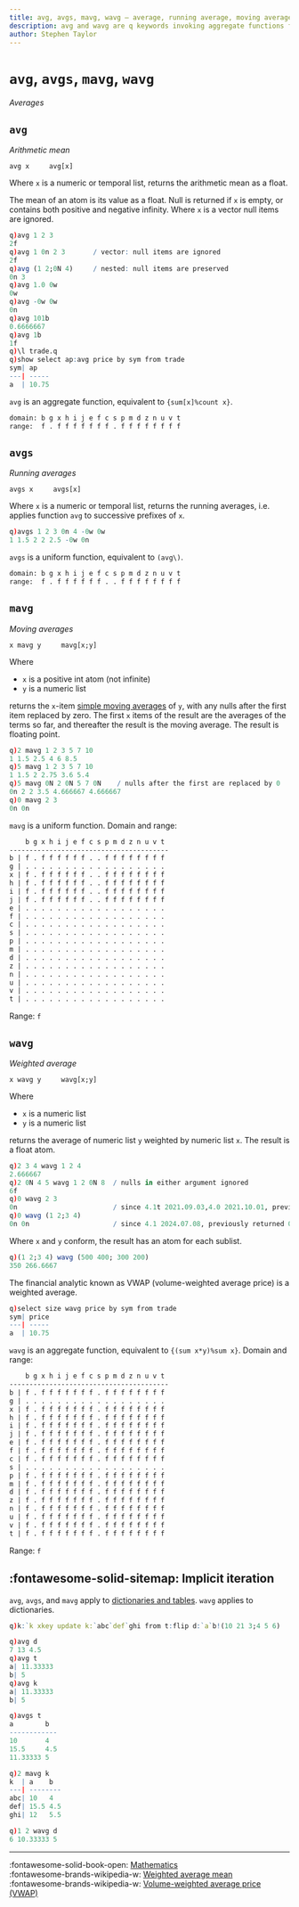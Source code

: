 ```yaml
---
title: avg, avgs, mavg, wavg – average, running average, moving averages, weighted average | Reference | kdb+ and q documentation
description: avg and wavg are q keywords invoking aggregate functions for the arithmetic and weighted means of a vector. avgs and mavgs are q keywords that invoke uniform functions that return the cumulative and moving means of a vector
author: Stephen Taylor
---
```

# `avg`, `avgs`, `mavg`, `wavg`


_Averages_



## `avg`

_Arithmetic mean_

```syntax
avg x     avg[x]
```

Where `x` is a numeric or temporal list,
returns the arithmetic mean as a float.

The mean of an atom is its value as a float.
Null is returned if `x` is empty, or contains both positive and negative infinity. Where `x` is a vector null items are ignored.

```q
q)avg 1 2 3
2f
q)avg 1 0n 2 3       / vector: null items are ignored
2f
q)avg (1 2;0N 4)     / nested: null items are preserved
0n 3
q)avg 1.0 0w
0w
q)avg -0w 0w
0n
q)avg 101b
0.6666667
q)avg 1b
1f
q)\l trade.q
q)show select ap:avg price by sym from trade
sym| ap
---| -----
a  | 10.75
```

`avg` is an aggregate function, equivalent to `{sum[x]%count x}`.

```txt
domain: b g x h i j e f c s p m d z n u v t
range:  f . f f f f f f f . f f f f f f f f
```

## `avgs`

_Running averages_

```syntax
avgs x     avgs[x]
```

Where `x` is a numeric or temporal list,
returns the running averages, i.e. applies function `avg` to successive prefixes of `x`.

```q
q)avgs 1 2 3 0n 4 -0w 0w
1 1.5 2 2 2.5 -0w 0n
```

`avgs` is a uniform function, equivalent to `(avg\)`.

```txt
domain: b g x h i j e f c s p m d z n u v t
range:  f . f f f f f f . . f f f f f f f f
```

## `mavg`

_Moving averages_

```syntax
x mavg y     mavg[x;y]
```

Where

-   `x` is a positive int atom (not infinite)
-   `y` is a numeric list

returns the `x`-item [simple moving averages](https://en.wikipedia.org/wiki/Moving_average#Simple_moving_average) of `y`, with any nulls after the first item replaced by zero. The first `x` items of the result are the averages of the terms so far, and thereafter the result is the moving average. The result is floating point.

```q
q)2 mavg 1 2 3 5 7 10
1 1.5 2.5 4 6 8.5
q)5 mavg 1 2 3 5 7 10
1 1.5 2 2.75 3.6 5.4
q)5 mavg 0N 2 0N 5 7 0N    / nulls after the first are replaced by 0
0n 2 2 3.5 4.666667 4.666667
q)0 mavg 2 3
0n 0n
```

`mavg` is a uniform function.
Domain and range:
```txt
    b g x h i j e f c s p m d z n u v t
----------------------------------------
b | f . f f f f f f . . f f f f f f f f
g | . . . . . . . . . . . . . . . . . .
x | f . f f f f f f . . f f f f f f f f
h | f . f f f f f f . . f f f f f f f f
i | f . f f f f f f . . f f f f f f f f
j | f . f f f f f f . . f f f f f f f f
e | . . . . . . . . . . . . . . . . . .
f | . . . . . . . . . . . . . . . . . .
c | . . . . . . . . . . . . . . . . . .
s | . . . . . . . . . . . . . . . . . .
p | . . . . . . . . . . . . . . . . . .
m | . . . . . . . . . . . . . . . . . .
d | . . . . . . . . . . . . . . . . . .
z | . . . . . . . . . . . . . . . . . .
n | . . . . . . . . . . . . . . . . . .
u | . . . . . . . . . . . . . . . . . .
v | . . . . . . . . . . . . . . . . . .
t | . . . . . . . . . . . . . . . . . .
```
Range: `f`


## `wavg`

_Weighted average_

```syntax
x wavg y     wavg[x;y]
```

Where

-   `x` is a numeric list
-   `y` is a numeric list

returns the average of numeric list `y` weighted by numeric list `x`. The result is a float atom. 

```q
q)2 3 4 wavg 1 2 4
2.666667
q)2 0N 4 5 wavg 1 2 0N 8  / nulls in either argument ignored
6f
q)0 wavg 2 3
0n                        / since 4.1t 2021.09.03,4.0 2021.10.01, previously returned 2.5
q)0 wavg (1 2;3 4)
0n 0n                     / since 4.1 2024.07.08, previously returned 0n
```

Where `x` and `y` conform, the result has an atom for each sublist.

```q
q)(1 2;3 4) wavg (500 400; 300 200)
350 266.6667
```

The financial analytic known as VWAP (volume-weighted average price) is a weighted average.

```q
q)select size wavg price by sym from trade
sym| price
---| -----
a  | 10.75
```

`wavg` is an aggregate function, equivalent to `{(sum x*y)%sum x}`.
Domain and range:
```txt
    b g x h i j e f c s p m d z n u v t
----------------------------------------
b | f . f f f f f f f . f f f f f f f f
g | . . . . . . . . . . . . . . . . . .
x | f . f f f f f f f . f f f f f f f f
h | f . f f f f f f f . f f f f f f f f
i | f . f f f f f f f . f f f f f f f f
j | f . f f f f f f f . f f f f f f f f
e | f . f f f f f f f . f f f f f f f f
f | f . f f f f f f f . f f f f f f f f
c | f . f f f f f f f . f f f f f f f f
s | . . . . . . . . . . . . . . . . . .
p | f . f f f f f f f . f f f f f f f f
m | f . f f f f f f f . f f f f f f f f
d | f . f f f f f f f . f f f f f f f f
z | f . f f f f f f f . f f f f f f f f
n | f . f f f f f f f . f f f f f f f f
u | f . f f f f f f f . f f f f f f f f
v | f . f f f f f f f . f f f f f f f f
t | f . f f f f f f f . f f f f f f f f
```

Range: `f`


## :fontawesome-solid-sitemap: Implicit iteration

`avg`, `avgs`, and `mavg` apply to [dictionaries and tables](../basics/math.md#dictionaries-and-tables).
`wavg` applies to dictionaries. 

```q
q)k:`k xkey update k:`abc`def`ghi from t:flip d:`a`b!(10 21 3;4 5 6)

q)avg d
7 13 4.5
q)avg t
a| 11.33333
b| 5
q)avg k
a| 11.33333
b| 5

q)avgs t
a        b
------------
10       4
15.5     4.5
11.33333 5

q)2 mavg k
k  | a    b
---| --------
abc| 10   4
def| 15.5 4.5
ghi| 12   5.5

q)1 2 wavg d
6 10.33333 5
```


----
:fontawesome-solid-book-open:
[Mathematics](../basics/math.md)
<br>
:fontawesome-brands-wikipedia-w:
[Weighted average mean](https://en.wikipedia.org/wiki/Weighted_arithmetic_mean "Wikipedia")
<br>
:fontawesome-brands-wikipedia-w:
[Volume-weighted average price (VWAP)](https://en.wikipedia.org/wiki/Volume-weighted_average_price "Wikipedia")


